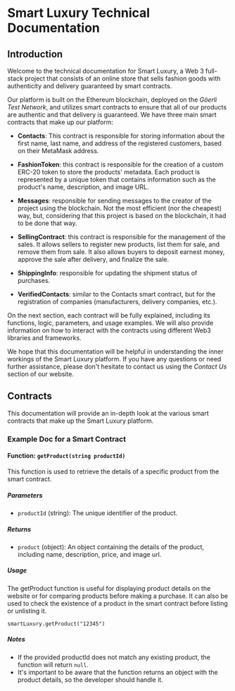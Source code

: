 # Smart Luxury Technical Documentation

## Introduction

Welcome to the technical documentation for Smart Luxury, a Web 3 full-stack project that consists of an online store that sells fashion goods with authenticity and delivery guaranteed by smart contracts.

Our platform is built on the Ethereum blockchain, deployed on the _Göerli Test Network_, and utilizes smart contracts to ensure that all of our products are authentic and that delivery is guaranteed. We have three main smart contracts that make up our platform:

- **Contacts**: This contract is responsible for storing information about the first name, last name, and address of the registered customers, based on their MetaMask address.

- **FashionToken**: this contract is responsible for the creation of a custom ERC-20 token to store the products' metadata. Each product is represented by a unique token that contains information such as the product's name, description, and image URL.

- **Messages**: responsible for sending messages to the creator of the project using the blockchain. Not the most efficient (nor the cheapest) way, but, considering that this project is based on the blockchain, it had to be done that way.

- **SellingContract**: this contract is responsible for the management of the sales. It allows sellers to register new products, list them for sale, and remove them from sale. It also allows buyers to deposit earnest money, approve the sale after delivery, and finalize the sale.

- **ShippingInfo**: responsible for updating the shipment status of purchases.

- **VerifiedContacts**: similar to the Contacts smart contract, but for the registration of companies (manufacturers, delivery companies, etc.).

On the next section, each contract will be fully explained, including its functions, logic, parameters, and usage examples. We will also provide information on how to interact with the contracts using different Web3 libraries and frameworks.

We hope that this documentation will be helpful in understanding the inner workings of the Smart Luxury platform. If you have any questions or need further assistance, please don't hesitate to contact us using the _Contact Us_ section of our website.

## Contracts

This documentation will provide an in-depth look at the various smart contracts that make up the Smart Luxury platform.

### Example Doc for a Smart Contract

#### Function: `getProduct(string productId)`

This function is used to retrieve the details of a specific product from the smart contract.

##### Parameters

- `productId` (string): The unique identifier of the product.

##### Returns

- `product` (object): An object containing the details of the product, including name, description, price, and image url.

##### Usage

The getProduct function is useful for displaying product details on the website or for comparing products before making a purchase. It can also be used to check the existence of a product in the smart contract before listing or unlisting it.

```
smartLuxury.getProduct("12345")
```

##### Notes

- If the provided productId does not match any existing product, the function will return `null`.
- It's important to be aware that the function returns an object with the product details, so the developer should handle it.
